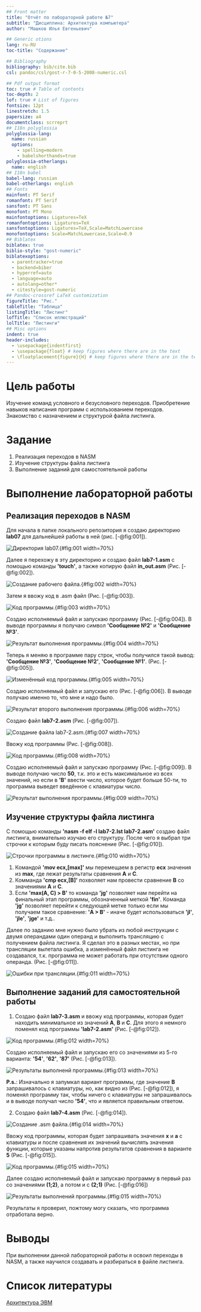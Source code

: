 ```yaml
---
## Front matter
title: "Отчёт по лабораторной работе №7"
subtitle: "Дисциплина: Архитектура компьютера"
author: "Машков Илья Евгеньевич"

## Generic otions
lang: ru-RU
toc-title: "Содержание"

## Bibliography
bibliography: bib/cite.bib
csl: pandoc/csl/gost-r-7-0-5-2008-numeric.csl

## Pdf output format
toc: true # Table of contents
toc-depth: 2
lof: true # List of figures
fontsize: 12pt
linestretch: 1.5
papersize: a4
documentclass: scrreprt
## I18n polyglossia
polyglossia-lang:
  name: russian
  options:
	- spelling=modern
	- babelshorthands=true
polyglossia-otherlangs:
  name: english
## I18n babel
babel-lang: russian
babel-otherlangs: english
## Fonts
mainfont: PT Serif
romanfont: PT Serif
sansfont: PT Sans
monofont: PT Mono
mainfontoptions: Ligatures=TeX
romanfontoptions: Ligatures=TeX
sansfontoptions: Ligatures=TeX,Scale=MatchLowercase
monofontoptions: Scale=MatchLowercase,Scale=0.9
## Biblatex
biblatex: true
biblio-style: "gost-numeric"
biblatexoptions:
  - parentracker=true
  - backend=biber
  - hyperref=auto
  - language=auto
  - autolang=other*
  - citestyle=gost-numeric
## Pandoc-crossref LaTeX customization
figureTitle: "Рис."
tableTitle: "Таблица"
listingTitle: "Листинг"
lofTitle: "Список иллюстраций"
lolTitle: "Листинги"
## Misc options
indent: true
header-includes:
  - \usepackage{indentfirst}
  - \usepackage{float} # keep figures where there are in the text
  - \floatplacement{figure}{H} # keep figures where there are in the text
---
```


# Цель работы

Изучение команд условного и безусловного переходов. Приобретение навыков написания программ с использованием переходов. Знакомство с назначением и структурой файла листинга.

# Задание

1. Реализация переходов в NASM
2. Изучение структуры файла листинга
3. Выполнение заданий для самостоятельной работы


# Выполнение лабораторной работы

## Реализация переходов в NASM

Для начала в папке локального репозитория я создаю директорию **lab07** для дальнейшей работы в ней (рис. [-@fig:001]).

![Директория lab07.](image/1.png){#fig:001 width=70%}

Далее я перехожу в эту директорию и создаю файл **lab7-1.asm** с помощью команды **'touch'**, а также копирую файл **in_out.asm** (Рис. [-@fig:002]).

![Создание рабочего файла.](image/2.png){#fig:002 width=70%}

Затем я ввожу код в .asm файл (Рис. [-@fig:003]).

![Код программы.](image/3.png){#fig:003 width=70%}

Создаю исполняемый файл и запускаю программу (Рис. [-@fig:004]). В выводе программы я получаю символ **'Сообщение №2'** и **'Сообщение №3'**.

![Результат выполнения программы.](image/4.png){#fig:004 width=70%}

Теперь я меняю в программе пару строк, чтобы получился такой вывод: **'Сообщение №3'**, **'Сообщение №2'**, **'Сообщение №1'**. (Рис. [-@fig:005]).

![Изменённый код программы.](image/5.png){#fig:005 width=70%}

Создаю исполняемый файл и запускаю его (Рис. [-@fig:006]). В выводе получаю именно то, что мне и надо было.

![Результат второго выполнения программы.](image/6.png){#fig:006 width=70%}

Создаю файл **lab7-2.asm** (Рис. [-@fig:007]).

![Создание файла lab7-2.asm.](image/7.png){#fig:007 width=70%}

Ввожу код программы (Рис. [-@fig:008]).

![Код программы.](image/8.png){#fig:008 width=70%}

Создаю исполняемый файл и запускаю программу (Рис. [-@fig:009]). В выводе получаю число **50**, т.к. это и есть максимальное из всех значений, но если в **'B'** ввести число, которое будет больше 50-ти, то программа выведет введённое с клавиатуры число.

![Результат выполнения программы.](image/9.png){#fig:009 width=70%}

## Изучение структуры файла листинга
С помощью команды **'nasm -f elf -l lab7-2.lst lab7-2.asm'** создаю файл листинга, внимательно изучаю его структуру. После чего я выбрал три строчки к которым буду писать пояснение (Рис. [-@fig:010]). 

![Строчки программы в листинге.](image/10.png){#fig:010 width=70%}

1. Командой **'mov ecx,[max]'** мы перемещаем в регистр **ecx** значения из **max**, где лежат результаты сравнения **А** и **С**.
2. Комманда **'cmp ecx,[B]'** похволяет нам провести сравнение **В** со значениями **А** и **С**.
3. Если **'max(A, C) > B'** то команда **'jg'** позволяет нам перейти на финальный этап программы, обозначенный меткой **'fin'**. Команда **'jg'** позволяет перейти к следующей метке только если мы получаем такое сравнение: **'A > B'** - иначе будет использоваться **'jl'**, **'jle'**, **'jge'** и т.д..

Далее по заданию мне нужно было убрать из любой инструкции с двумя операндами один операнд и выполнить трансляцию с получением файла листинга. Я сделал это в разных местах, но при трансляции вылетала ошибка, а изменённый файл листинга не создавался, т.к. программа не может работать при отсутствии одного операнда. (Рис. [-@fig:011]).

![Ошибки при трансляции.](image/11.png){#fig:011 width=70%}

## Выполнение заданий для самостоятельной работы

1. Создаю файл **lab7-3.asm** и ввожу код программы, которая будет находить минимальное из значений **А**, **В** и **С**. Для этого я немного поменял код программы **'lab7-2.asm'** (Рис. [-@fig:012]).

![Код программы.](image/12.png){#fig:012 width=70%}

Создаю исполняемый файл и запускаю его со значениями из 5-го варианта: **'54'**, **'62'**, **'87'** (Рис. [-@fig:013]).

![Результаты выполненй программы.](image/13.png){#fig:013 width=70%}

**P.s.**: Изначально я запумкал вариант программы, где значение **В** запрашивалось с клавиатуры, но, как видно из (Рис. [-@fig:012]), я поменял программу так, чтобы ничего с клавиатуры не запрашивалось и в выводе получал число **'54'**, что и является правильным ответом.

2. Создаю файл **lab7-4.asm** (Рис. [-@fig:014]).

![Создание .asm файла.](image/14.png){#fig:014 width=70%}

Ввожу код программы, которая будет запрашивать значения **x** и **a** с клавиатуры и после сравнения их значений вычислять значения функции, которые указаны напротив результатов сравнения в варианте **5** (Рис. [-@fig:015]).

![Код программы.](image/15.png){#fig:015 width=70%}

Далее создаю исполняемый файл и запускаю программу в первый раз со значениями **(1;2)**, а потом и с **(2;1)** (Рис. [-@fig:016])

![Результаты выполнений программы.](image/15.png){#fig:015 width=70%}

Результаты я проверил, пожтому могу сказать, что программа отработала верно.

# Выводы

При выполнении данной лабораторной работы я освоил переходы в NASM, а также научился создавать и разбираться в файле листинга.

# Список литературы

[Архитектура ЭВМ](https://esystem.rudn.ru/pluginfile.php/2089087/mod_resource/content/0/%D0%9B%D0%B0%D0%B1%D0%BE%D1%80%D0%B0%D1%82%D0%BE%D1%80%D0%BD%D0%B0%D1%8F%20%D1%80%D0%B0%D0%B1%D0%BE%D1%82%D0%B0%20%E2%84%967.%20%D0%9A%D0%BE%D0%BC%D0%B0%D0%BD%D0%B4%D1%8B%20%D0%B1%D0%B5%D0%B7%D1%83%D1%81%D0%BB%D0%BE%D0%B2%D0%BD%D0%BE%D0%B3%D0%BE%20%D0%B8%20%D1%83%D1%81%D0%BB%D0%BE%D0%B2%D0%BD%D0%BE%D0%B3%D0%BE%20%D0%BF%D0%B5%D1%80%D0%B5%D1%85%D0%BE%D0%B4%D0%BE%D0%B2%20%D0%B2%20Nasm.%20%D0%9F%D1%80%D0%BE%D0%B3%D1%80%D0%B0%D0%BC%D0%BC%D0%B8%D1%80%D0%BE%D0%B2%D0%B0%D0%BD%D0%B8%D0%B5%20%D0%B2%D0%B5%D1%82%D0%B2%D0%BB%D0%B5%D0%BD%D0%B8%D0%B9..pdf)

